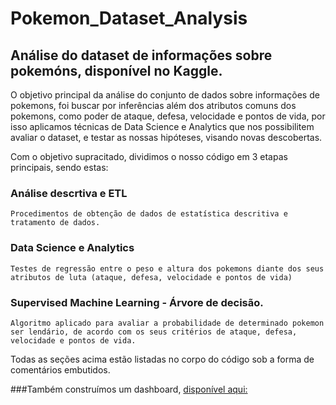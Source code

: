 # Pokemon_Dataset_Analysis
## Análise do dataset de informações sobre pokemóns, disponível no Kaggle.


O objetivo principal da análise do conjunto de dados sobre informações de pokemons, foi buscar por inferências além dos atributos comuns dos pokemons, como poder de ataque, defesa, velocidade e pontos de vida, por isso aplicamos técnicas de Data Science e Analytics que nos possibilitem avaliar o dataset, e testar as nossas hipóteses, visando novas descobertas. 

Com o objetivo supracitado, dividimos o nosso código em 3 etapas principais, sendo estas: 

### Análise descrtiva e ETL  
    Procedimentos de obtenção de dados de estatística descritiva e tratamento de dados.

### Data Science e Analytics 
    Testes de regressão entre o peso e altura dos pokemons diante dos seus atributos de luta (ataque, defesa, velocidade e pontos de vida)

### Supervised Machine Learning - Árvore de decisão.
    Algoritmo aplicado para avaliar a probabilidade de determinado pokemon ser lendário, de acordo com os seus critérios de ataque, defesa,          velocidade e pontos de vida.

Todas as seções acima estão listadas no corpo do código sob a forma de comentários embutidos. 


###Também construímos um dashboard, [disponível aqui:](https://lookerstudio.google.com/reporting/1be4348a-4ab1-40b4-b660-431747beb420/page/b8CXD)

